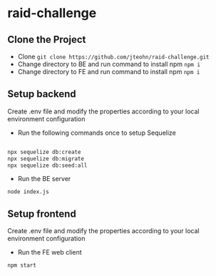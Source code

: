 # raid-challenge

## Clone the Project

- Clone `git clone https://github.com/jteohn/raid-challenge.git`
- Change directory to BE and run command to install npm `npm i`
- Change directory to FE and run command to install npm `npm i`

## Setup backend

Create .env file and modify the properties according to your local environment configuration

- Run the following commands once to setup Sequelize

```bash

npx sequelize db:create
npx sequelize db:migrate
npx sequelize db:seed:all
```

- Run the BE server

`node index.js`

## Setup frontend

Create .env file and modify the properties according to your local environment configuration

- Run the FE web client

`npm start`
